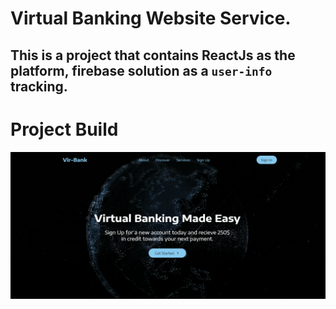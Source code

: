 # Virtual Banking Website Service.
## This is a project that contains ReactJs as the platform, firebase solution as a `user-info` tracking.




# Project Build 

![Home](ReadMeImgs/vir-bank1.png)

